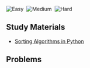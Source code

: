 ![Easy](https://img.shields.io/badge/Easy-0-success)&nbsp;
![Medium](https://img.shields.io/badge/Medium-0-orange)&nbsp;
![Hard](https://img.shields.io/badge/Hard-0-red)

## Study Materials

* [Sorting Algorithms in Python](https://realpython.com/sorting-algorithms-python/)

## Problems


